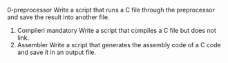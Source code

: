 0-preprocessor
Write a script that runs a C file through the preprocessor and save the result into another file.
1. Compileri
mandatory
Write a script that compiles a C file but does not link.
2. Assembler
Write a script that generates the assembly code of a C code and save it in an output file.

